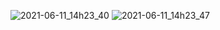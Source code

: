 ![2021-06-11_14h23_40](https://user-images.githubusercontent.com/61618641/121685783-aa9ed680-cac0-11eb-81b6-65963d2c09d6.png)
![2021-06-11_14h23_47](https://user-images.githubusercontent.com/61618641/121685799-ad99c700-cac0-11eb-8eb8-72cf9c085069.png)
